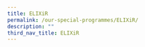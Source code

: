 ```yaml
---
title: ELIXiR
permalink: /our-special-programmes/ELIXiR/
description: ""
third_nav_title: ELIXiR
---
```


